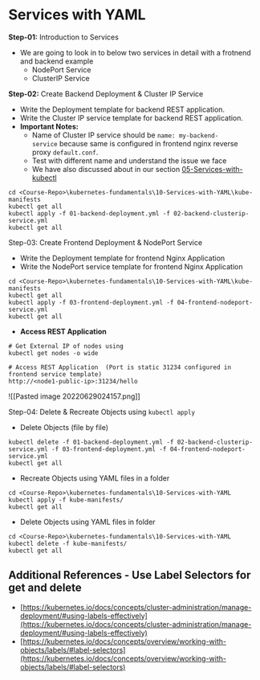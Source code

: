 # Services with YAML

**Step-01:** Introduction to Services
-   We are going to look in to below two services in detail with a frotnend and backend example
    -   NodePort Service
    -   ClusterIP Service

**Step-02:** Create Backend Deployment & Cluster IP Service

-   Write the Deployment template for backend REST application.
-   Write the Cluster IP service template for backend REST application.
-   **Important Notes:**
    -   Name of Cluster IP service should be `name: my-backend-service` because same is configured in frontend nginx reverse proxy `default.conf`.
    -   Test with different name and understand the issue we face
    -   We have also discussed about in our section [05-Services-with-kubectl](https://github.com/stacksimplify/kubernetes-fundamentals/blob/master/05-Services-with-kubectl/README.md)

```
cd <Course-Repo>\kubernetes-fundamentals\10-Services-with-YAML\kube-manifests
kubectl get all
kubectl apply -f 01-backend-deployment.yml -f 02-backend-clusterip-service.yml
kubectl get all
```

Step-03: Create Frontend Deployment & NodePort Service

-   Write the Deployment template for frontend Nginx Application
-   Write the NodePort service template for frontend Nginx Application

```
cd <Course-Repo>\kubernetes-fundamentals\10-Services-with-YAML\kube-manifests
kubectl get all
kubectl apply -f 03-frontend-deployment.yml -f 04-frontend-nodeport-service.yml
kubectl get all
```

-   **Access REST Application**

```
# Get External IP of nodes using
kubectl get nodes -o wide

# Access REST Application  (Port is static 31234 configured in frontend service template)
http://<node1-public-ip>:31234/hello
```
![[Pasted image 20220629024157.png]]

Step-04: Delete & Recreate Objects using `kubectl apply`

- Delete Objects (file by file)

```
kubectl delete -f 01-backend-deployment.yml -f 02-backend-clusterip-service.yml -f 03-frontend-deployment.yml -f 04-frontend-nodeport-service.yml
kubectl get all
```

- Recreate Objects using YAML files in a folder

```
cd <Course-Repo>\kubernetes-fundamentals\10-Services-with-YAML
kubectl apply -f kube-manifests/
kubectl get all
```

- Delete Objects using YAML files in folder

```
cd <Course-Repo>\kubernetes-fundamentals\10-Services-with-YAML
kubectl delete -f kube-manifests/
kubectl get all
```

## [](https://github.com/stacksimplify/kubernetes-fundamentals/tree/master/10-Services-with-YAML#additional-references---use-label-selectors-for-get-and-delete)Additional References - Use Label Selectors for get and delete

-   [https://kubernetes.io/docs/concepts/cluster-administration/manage-deployment/#using-labels-effectively](https://kubernetes.io/docs/concepts/cluster-administration/manage-deployment/#using-labels-effectively)
-   [https://kubernetes.io/docs/concepts/overview/working-with-objects/labels/#label-selectors](https://kubernetes.io/docs/concepts/overview/working-with-objects/labels/#label-selectors)